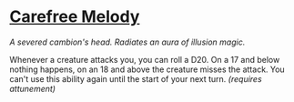# [Carefree Melody](https://hollowknight.wiki/w/Carefree_Melody)

*A severed cambion's head. Radiates an aura of illusion magic.*

Whenever a creature attacks you, you can roll a D20. On a 17 and below nothing happens, on an 18 and above the creature misses the attack. You can't use this ability again until the start of your next turn. *(requires attunement)*
